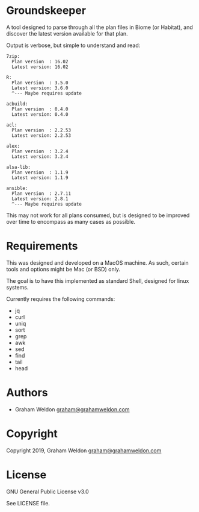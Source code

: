 # Groundskeeper

A tool designed to parse through all the plan files in Biome (or Habitat), and discover the latest version available for that plan.

Output is verbose, but simple to understand and read:

```
7zip:
  Plan version  : 16.02
  Latest version: 16.02

R:
  Plan version  : 3.5.0
  Latest version: 3.6.0
  ^--- Maybe requires update

acbuild:
  Plan version  : 0.4.0
  Latest version: 0.4.0

acl:
  Plan version  : 2.2.53
  Latest version: 2.2.53

alex:
  Plan version  : 3.2.4
  Latest version: 3.2.4

alsa-lib:
  Plan version  : 1.1.9
  Latest version: 1.1.9

ansible:
  Plan version  : 2.7.11
  Latest version: 2.8.1
  ^--- Maybe requires update
```

This may not work for all plans consumed, but is designed to be improved over time to encompass as many cases as possible.

# Requirements

This was designed and developed on a MacOS machine. As such, certain tools and options might be Mac (or BSD) only.

The goal is to have this implemented as standard Shell, designed for linux systems.

Currently requires the following commands:

* jq
* curl
* uniq
* sort
* grep
* awk
* sed
* find
* tail
* head

# Authors

* Graham Weldon <graham@grahamweldon.com>

# Copyright

Copyright 2019, Graham Weldon <graham@grahamweldon.com>

# License

GNU General Public License v3.0

See LICENSE file.

